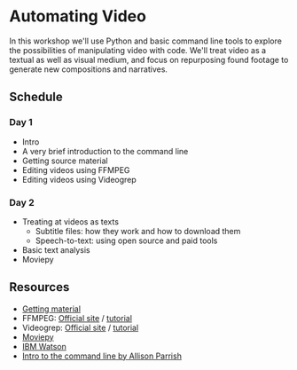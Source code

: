 # Automating Video

In this workshop we'll use Python and basic command line tools to explore the possibilities of manipulating video with code. We'll treat video as a textual as well as visual medium, and focus on repurposing found footage to generate new compositions and narratives.

## Schedule

### Day 1

* Intro
* A very brief introduction to the command line
* Getting source material
* Editing videos using FFMPEG
* Editing videos using Videogrep

### Day 2
* Treating at videos as texts
  * Subtitle files: how they work and how to download them
  * Speech-to-text: using open source and paid tools
* Basic text analysis
* Moviepy


## Resources

* [Getting material](https://github.com/antiboredom/automating-video/blob/master/getting-material.md)
* FFMPEG: [Official site](https://ffmpeg.org/) / [tutorial](https://github.com/antiboredom/automating-video/blob/master/FFMPEG.md)
* Videogrep: [Official site](http://antiboredom.github.io/videogrep) / [tutorial](https://github.com/antiboredom/automating-video/blob/master/videogrep.md)
* [Moviepy](http://zulko.github.io/moviepy/index.html)
* [IBM Watson](https://www.ibm.com/marketplace/cloud/cognitive-application-development/us/en-us)
* [Intro to the command line by Allison Parrish](http://www.decontextualize.com/teaching/rwet/introduction-and-unix-tutorial/)
